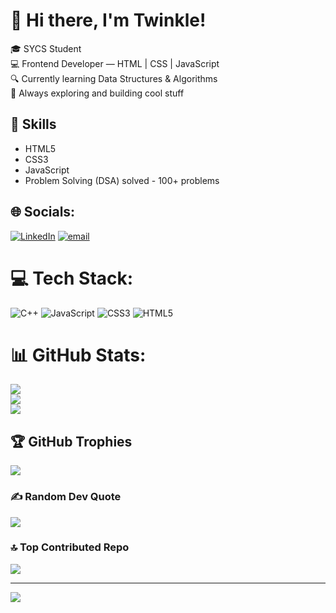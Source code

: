 # 👋 Hi there, I'm  Twinkle!

🎓 SYCS Student  
💻 Frontend Developer — HTML | CSS | JavaScript  
🔍 Currently learning Data Structures & Algorithms  
🌱 Always exploring and building cool stuff

## 🚀 Skills
- HTML5
- CSS3
- JavaScript
- Problem Solving (DSA) solved - 100+ problems

## 🌐 Socials:
[![LinkedIn](https://img.shields.io/badge/LinkedIn-%230077B5.svg?logo=linkedin&logoColor=white)](https://linkedin.com/in/www.linkedln.com\twinklesurti3014) [![email](https://img.shields.io/badge/Email-D14836?logo=gmail&logoColor=white)](mailto:twinklesurti3014@gmail.com) 

# 💻 Tech Stack:
![C++](https://img.shields.io/badge/c++-%2300599C.svg?style=for-the-badge&logo=c%2B%2B&logoColor=white) ![JavaScript](https://img.shields.io/badge/javascript-%23323330.svg?style=for-the-badge&logo=javascript&logoColor=%23F7DF1E) ![CSS3](https://img.shields.io/badge/css3-%231572B6.svg?style=for-the-badge&logo=css3&logoColor=white) ![HTML5](https://img.shields.io/badge/html5-%23E34F26.svg?style=for-the-badge&logo=html5&logoColor=white)
# 📊 GitHub Stats:
![](https://github-readme-stats.vercel.app/api?username=Twinkle-14&theme=dark&hide_border=false&include_all_commits=false&count_private=false)<br/>
![](https://nirzak-streak-stats.vercel.app/?user=Twinkle-14&theme=dark&hide_border=false)<br/>
![](https://github-readme-stats.vercel.app/api/top-langs/?username=Twinkle-14&theme=dark&hide_border=false&include_all_commits=false&count_private=false&layout=compact)

## 🏆 GitHub Trophies
![](https://github-profile-trophy.vercel.app/?username=Twinkle-14&theme=radical&no-frame=false&no-bg=true&margin-w=4)

### ✍️ Random Dev Quote
![](https://quotes-github-readme.vercel.app/api?type=horizontal&theme=radical)

### 🔝 Top Contributed Repo
![](https://github-contributor-stats.vercel.app/api?username=Twinkle-14&limit=5&theme=dark&combine_all_yearly_contributions=true)

---
[![](https://visitcount.itsvg.in/api?id=Twinkle-14&icon=0&color=0)](https://visitcount.itsvg.in)

<!-- Proudly created with GPRM ( https://gprm.itsvg.in ) -->
